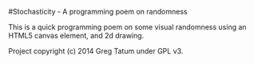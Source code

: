 #Stochasticity - A programming poem on randomness

This is a quick programming poem on some visual randomness using an HTML5 canvas element, and 2d drawing.

Project copyright (c) 2014 Greg Tatum under GPL v3.